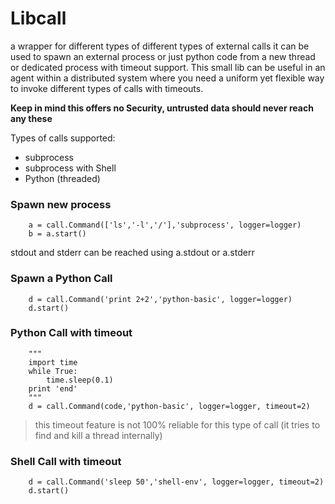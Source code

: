 # Libcall
a wrapper for different types of different types of external calls it can be used to spawn an external process or just python code from a new thread or dedicated process with timeout support. This small lib can be useful in an agent within a distributed system where you need a uniform yet flexible way to invoke different types of calls with timeouts. 

__Keep in mind this offers no Security, untrusted data should never reach any these__

Types of calls supported:
* subprocess
* subprocess with Shell
* Python (threaded)

### Spawn new process
        a = call.Command(['ls','-l','/'],'subprocess', logger=logger)
        b = a.start()

stdout and stderr can be reached using a.stdout or a.stderr

### Spawn a Python Call
        d = call.Command('print 2+2','python-basic', logger=logger)
        d.start()


### Python Call with timeout
        """
        import time
        while True:
            time.sleep(0.1)
        print 'end'
        """
        d = call.Command(code,'python-basic', logger=logger, timeout=2)

> this timeout feature is not 100% reliable for this type of call (it tries to find and kill a thread internally)

### Shell Call with timeout
        d = call.Command('sleep 50','shell-env', logger=logger, timeout=2)
        d.start()
